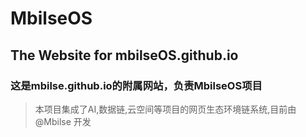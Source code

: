# MbilseOS
## The Website for mbilseOS.github.io  
### 这是mbilse.github.io的附属网站，负责MbilseOS项目

> 本项目集成了AI,数据链,云空间等项目的网页生态环境链系统,目前由 @Mbilse 开发